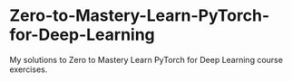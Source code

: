 # Zero-to-Mastery-Learn-PyTorch-for-Deep-Learning
My solutions to Zero to Mastery Learn PyTorch for Deep Learning course exercises.
